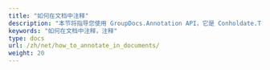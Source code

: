```yaml
---
title: "如何在文档中注释"
description: "本节将指导您使用 GroupDocs.Annotation API，它是 Conholdate.Total for .NET 的一部分。本节是您学习如何在各种格式的文档中注释的指南。"
keywords: "如何在文档中注释，注释"
type: docs
url: /zh/net/how_to_annotate_in_documents/
weight: 20
---
```






